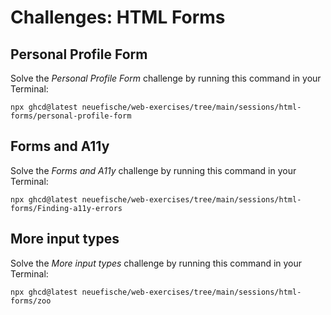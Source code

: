 # Challenges: HTML Forms

## Personal Profile Form

Solve the _Personal Profile Form_ challenge by running this command in your Terminal:

```
npx ghcd@latest neuefische/web-exercises/tree/main/sessions/html-forms/personal-profile-form
```

## Forms and A11y

Solve the _Forms and A11y_ challenge by running this command in your Terminal:

```
npx ghcd@latest neuefische/web-exercises/tree/main/sessions/html-forms/Finding-a11y-errors
```

## More input types

Solve the _More input types_ challenge by running this command in your Terminal:

```
npx ghcd@latest neuefische/web-exercises/tree/main/sessions/html-forms/zoo
```
